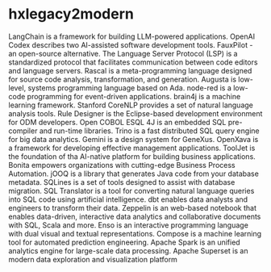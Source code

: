 # hxlegacy2modern

LangChain is a framework for building LLM-powered applications. OpenAI Codex describes two AI-assisted software development tools. FauxPilot - an open-source alternative. The Language Server Protocol (LSP) is a standardized protocol that facilitates communication between code editors and language servers. Rascal is a meta-programming language designed for source code analysis, transformation, and generation. Augusta is low-level, systems programming language based on Ada. node-red is a low-code programming for event-driven applications. brain4j is a machine learning framework. Stanford CoreNLP provides a set of natural language analysis tools. Rule Designer is the Eclipse-based development environment for ODM developers. Open COBOL ESQL 4J is an embedded SQL pre-compiler and run-time libraries. Trino is a fast distributed SQL query engine for big data analytics. Gemini is a design system for GeneXus. OpenXava is a framework for developing effective management applications. ToolJet is the foundation of tha AI-native platform for building business applications. Bonita empowers organizations with cutting-edge Business Process Automation. jOOQ is a library that generates Java code from your database metadata. SQLines is a set of tools designed to assist with database migration. SQL Translator is a tool for converting natural language queries into SQL code using artificial intelligence. dbt enables data analysts and engineers to transform their data. Zeppelin is an web-based notebook that enables data-driven, interactive data analytics and collaborative documents with SQL, Scala and more. Enso is an interactive programming language with dual visual and textual representations. Compose is a machine learning tool for automated prediction engineering. Apache Spark is an unified analytics engine for large-scale data processing. Apache Superset is an modern data exploration and visualization platform